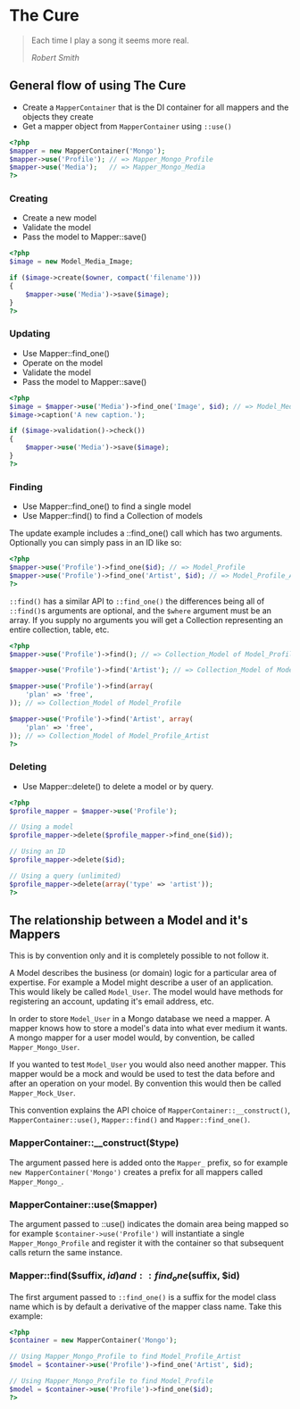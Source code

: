 # The Cure

> Each time I play a song it seems more real.
>
> *Robert Smith*

## General flow of using The Cure

 - Create a `MapperContainer` that is the DI container for all
   mappers and the objects they create
 - Get a mapper object from `MapperContainer` using `::use()`

``` php
<?php
$mapper = new MapperContainer('Mongo');
$mapper->use('Profile'); // => Mapper_Mongo_Profile
$mapper->use('Media');   // => Mapper_Mongo_Media
?>
```

### Creating

 - Create a new model
 - Validate the model
 - Pass the model to Mapper::save()

``` php
<?php
$image = new Model_Media_Image;

if ($image->create($owner, compact('filename')))
{
	$mapper->use('Media')->save($image);
}
?>
```

### Updating

 - Use Mapper::find_one()
 - Operate on the model
 - Validate the model
 - Pass the model to Mapper::save()

``` php
<?php
$image = $mapper->use('Media')->find_one('Image', $id); // => Model_Media_Image
$image->caption('A new caption.');

if ($image->validation()->check())
{
	$mapper->use('Media')->save($image);
}
?>
```

### Finding

 - Use Mapper::find_one() to find a single model
 - Use Mapper::find() to find a Collection of models

The update example includes a ::find_one() call which has two
arguments. Optionally you can simply pass in an ID like so:

``` php
<?php
$mapper->use('Profile')->find_one($id); // => Model_Profile
$mapper->use('Profile')->find_one('Artist', $id); // => Model_Profile_Artist
?>
```

`::find()` has a similar API to `::find_one()` the differences
being all of `::find()`s arguments are optional, and the
`$where` argument must be an array. If you supply no arguments
you will get a Collection representing an entire collection,
table, etc.

``` php
<?php
$mapper->use('Profile')->find(); // => Collection_Model of Model_Profile

$mapper->use('Profile')->find('Artist'); // => Collection_Model of Model_Profile_Artist

$mapper->use('Profile')->find(array(
	'plan' => 'free',
)); // => Collection_Model of Model_Profile

$mapper->use('Profile')->find('Artist', array(
	'plan' => 'free',
)); // => Collection_Model of Model_Profile_Artist
?>
```

### Deleting

 - Use Mapper::delete() to delete a model or by query.

``` php
<?php
$profile_mapper = $mapper->use('Profile');

// Using a model
$profile_mapper->delete($profile_mapper->find_one($id));

// Using an ID
$profile_mapper->delete($id);

// Using a query (unlimited)
$profile_mapper->delete(array('type' => 'artist'));
?>
```

## The relationship between a Model and it's Mappers

This is by convention only and it is completely possible to
not follow it.

A Model describes the business (or domain) logic for a
particular area of expertise. For example a Model might
describe a user of an application. This would likely be called
`Model_User`. The model would have methods for registering an
account, updating it's email address, etc.

In order to store `Model_User` in a Mongo database we need a
mapper. A mapper knows how to store a model's data into what
ever medium it wants. A mongo mapper for a user model would,
by convention, be called `Mapper_Mongo_User`.

If you wanted to test `Model_User` you would also need another
mapper. This mapper would be a mock and would be used to test
the data before and after an operation on your model. By
convention this would then be called `Mapper_Mock_User`.

This convention explains the API choice of
`MapperContainer::__construct()`, `MapperContainer::use()`,
`Mapper::find()` and `Mapper::find_one()`.

### MapperContainer::__construct($type)

The argument passed here is added onto the `Mapper_` prefix,
so for example `new MapperContainer('Mongo')` creates a prefix
for all mappers called `Mapper_Mongo_`.

### MapperContainer::use($mapper)

The argument passed to ::use() indicates the domain area being
mapped so for example `$container->use('Profile')` will
instantiate a single `Mapper_Mongo_Profile` and register it
with the container so that subsequent calls return the same
instance.

### Mapper::find($suffix, $id) and ::find_one($suffix, $id)

The first argument passed to `::find_one()` is a suffix for
the model class name which is by default a derivative of the
mapper class name. Take this example:

``` php
<?php
$container = new MapperContainer('Mongo');

// Using Mapper_Mongo_Profile to find Model_Profile_Artist
$model = $container->use('Profile')->find_one('Artist', $id);

// Using Mapper_Mongo_Profile to find Model_Profile
$model = $container->use('Profile')->find_one($id);
?>
```